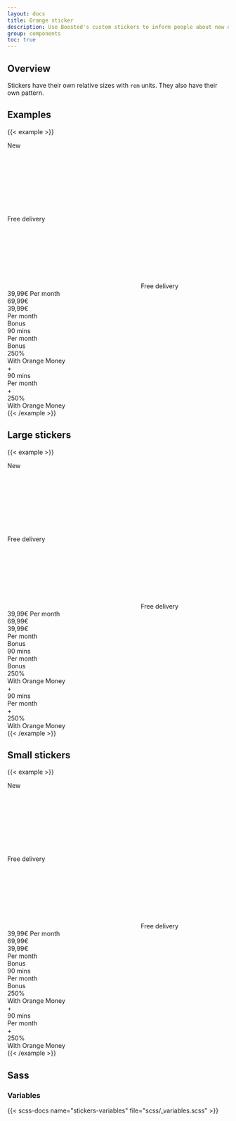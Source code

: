 ```yaml
---
layout: docs
title: Orange sticker
description: Use Boosted's custom stickers to inform people about new offers.
group: components
toc: true
---
```


## Overview

Stickers have their own relative sizes with `rem` units. They also have their own pattern.

## Examples

{{< example >}}

<div class="sticker">
  <span class="sticker-text-xl">New</span>
</div>

<div class="sticker justify-content-center">
  <svg class="sticker-icon-lg"><use xlink:href="/docs/{{< param docs_version >}}/assets/img/boosted-sprite.svg#5G"></use></svg>
</div>

<div class="sticker">
  <span class="sticker-text-md-multiline">Free delivery</span>
</div>

<div class="sticker">
  <svg class="sticker-icon"><use xlink:href="/docs/{{< param docs_version >}}/assets/img/boosted-sprite.svg#delivery"></use></svg>
  <span class="sticker-text-md-multiline">Free delivery</span>
</div>

<div class="sticker">
  <span class="sticker-text-xl">39,99€</span>
  <span class="sticker-text-sm">Per month</span>
</div>

<div class="sticker">
  <div class="sticker-text-md text-decoration-line-through">69,99€</div>
  <div class="sticker-text-xl">39,99€</div>
  <div class="sticker-text-sm">Per month</div>
</div>

<div class="sticker">
  <div class="sticker-text-sm">Bonus</div>
  <div class="sticker-text-xl">90 mins</div>
  <div class="sticker-text-sm">Per month</div>
</div>

<div class="sticker">
  <div class="sticker-text-sm">Bonus</div>
  <div class="sticker-text-xl">250%</div>
  <div class="sticker-text-sm-multiline">With Orange Money</div>
</div>

<div class="sticker">
  <div class="sticker-text-symbol">+</div>
  <div class="sticker-text-xl">90 mins</div>
  <div class="sticker-text-sm">Per month</div>
</div>

<div class="sticker">
  <div class="sticker-text-symbol">+</div>
  <div class="sticker-text-xl">250%</div>
  <div class="sticker-text-sm-multiline">With Orange Money</div>
</div>
{{< /example >}}

## Large stickers

{{< example >}}

<div class="sticker sticker-lg">
  <span class="sticker-text-xl">New</span>
</div>

<div class="sticker sticker-lg justify-content-center">
  <svg class="sticker-icon-lg"><use xlink:href="/docs/{{< param docs_version >}}/assets/img/boosted-sprite.svg#5G"></use></svg>
</div>

<div class="sticker sticker-lg">
  <span class="sticker-text-md-multiline">Free delivery</span>
</div>

<div class="sticker sticker-lg">
  <svg class="sticker-icon"><use xlink:href="/docs/{{< param docs_version >}}/assets/img/boosted-sprite.svg#delivery"></use></svg>
  <span class="sticker-text-md-multiline">Free delivery</span>
</div>

<div class="sticker sticker-lg">
  <span class="sticker-text-xl">39,99€</span>
  <span class="sticker-text-sm">Per month</span>
</div>

<div class="sticker sticker-lg">
  <div class="sticker-text-md text-decoration-line-through">69,99€</div>
  <div class="sticker-text-xl">39,99€</div>
  <div class="sticker-text-sm">Per month</div>
</div>

<div class="sticker sticker-lg">
  <div class="sticker-text-sm">Bonus</div>
  <div class="sticker-text-xl">90 mins</div>
  <div class="sticker-text-sm">Per month</div>
</div>

<div class="sticker sticker-lg">
  <div class="sticker-text-sm">Bonus</div>
  <div class="sticker-text-xl">250%</div>
  <div class="sticker-text-sm-multiline">With Orange Money</div>
</div>

<div class="sticker sticker-lg">
  <div class="sticker-text-symbol">+</div>
  <div class="sticker-text-xl">90 mins</div>
  <div class="sticker-text-sm">Per month</div>
</div>

<div class="sticker sticker-lg">
  <div class="sticker-text-symbol">+</div>
  <div class="sticker-text-xl">250%</div>
  <div class="sticker-text-sm-multiline">With Orange Money</div>
</div>
{{< /example >}}

## Small stickers

{{< example >}}

<div class="sticker sticker-sm">
  <span class="sticker-text-xl">New</span>
</div>

<div class="sticker sticker-sm justify-content-center">
  <svg class="sticker-icon-lg"><use xlink:href="/docs/{{< param docs_version >}}/assets/img/boosted-sprite.svg#5G"></use></svg>
</div>

<div class="sticker sticker-sm">
  <span class="sticker-text-md-multiline">Free delivery</span>
</div>

<div class="sticker sticker-sm">
  <svg class="sticker-icon"><use xlink:href="/docs/{{< param docs_version >}}/assets/img/boosted-sprite.svg#delivery"></use></svg>
  <span class="sticker-text-md-multiline">Free delivery</span>
</div>

<div class="sticker sticker-sm">
  <span class="sticker-text-xl">39,99€</span>
  <span class="sticker-text-sm">Per month</span>
</div>

<div class="sticker sticker-sm">
  <div class="sticker-text-md text-decoration-line-through">69,99€</div>
  <div class="sticker-text-xl">39,99€</div>
  <div class="sticker-text-sm">Per month</div>
</div>

<div class="sticker sticker-sm">
  <div class="sticker-text-sm">Bonus</div>
  <div class="sticker-text-xl">90 mins</div>
  <div class="sticker-text-sm">Per month</div>
</div>

<div class="sticker sticker-sm">
  <div class="sticker-text-sm">Bonus</div>
  <div class="sticker-text-xl">250%</div>
  <div class="sticker-text-sm-multiline">With Orange Money</div>
</div>

<div class="sticker sticker-sm">
  <div class="sticker-text-symbol">+</div>
  <div class="sticker-text-xl">90 mins</div>
  <div class="sticker-text-sm">Per month</div>
</div>

<div class="sticker sticker-sm">
  <div class="sticker-text-symbol">+</div>
  <div class="sticker-text-xl">250%</div>
  <div class="sticker-text-sm-multiline">With Orange Money</div>
</div>
{{< /example >}}

<!-- ## Examples

<div class="row align-items-center my-5">
  <div class="col col-12 col-lg-5 text-start">
    <svg viewBox="0 0 140 140" class="sticker-lg sticker-one-line" aria-hidden="true" focusable="false">
      <circle r="70" cx="70" cy="70"></circle>
      <text x="50%" y="50%">New</text>
    </svg>
  </div>

  <div class="col col-12 col-md-6 col-lg-4 text-center">
    <svg viewBox="0 0 140 140" class="sticker-md sticker-icon" aria-hidden="true" focusable="false">
      <circle r="70" cx="70" cy="70"></circle>
      <use x="50%" y="50%" height="80" width="80" xlink:href="/docs/{{< param docs_version >}}/assets/img/boosted-sprite.svg#5G"></use>
    </svg>
  </div>

  <div class="col col-12 col-md-6 col-lg-3 text-end">
    <svg viewBox="0 0 140 140" class="sticker-sm sticker-icon-two-lines" aria-hidden="true" focusable="false">
      <circle r="70" cx="70" cy="70"></circle>
      <use x="50%" y="27%" height="35" width="35" xlink:href="/docs/{{< param docs_version >}}/assets/img/boosted-sprite.svg#delivery"></use>
      <text>
        <tspan x="50%" y="51%">Free</tspan><tspan x="50%" y="65%">delivery</tspan>
      </text>
    </svg>
  </div>
</div>

```html
<svg viewBox="0 0 140 140" class="sticker-lg sticker-one-line" aria-hidden="true" focusable="false">
  <circle r="70" cx="70" cy="70"></circle>
  <text x="50%" y="50%" dy=".2rem">New</text>
</svg>

<svg viewBox="0 0 140 140" class="sticker-md sticker-icon" aria-hidden="true" focusable="false">
  <circle r="70" cx="70" cy="70"></circle>
  <use x="50%" y="50%" height="80" width="80" xlink:href="/path/to/svg"></use>
</svg>

<svg viewBox="0 0 140 140" class="sticker-sm sticker-icon-two-lines" aria-hidden="true" focusable="false">
  <circle r="70" cx="70" cy="70"></circle>
  <use x="50%" y="27%" height="35" width="35" xlink:href="/path/to/svg"></use>
  <text x="50%" y="60%">
    <tspan x="50%" dy="-.9rem">Free</tspan><tspan x="50%" dy="1.25em">delivery</tspan>
  </text>
</svg>
```

## Accessibility

For the remaining page, the accessibility of the stickers will be set and considered as decorating images : `aria-hidden="true" focusable="false"`.

If the sticker stands for a functionality of the site and not as a decorative element, please read the examples below in order to have a good idea of what is needed for stickers. See [more](https://a11y-guidelines.orange.com/fr/articles/svg-accessibles/).

<div class="row align-items-center my-5">
  <div class="col col-12 col-lg-5 text-start">
    <svg viewBox="0 0 140 140" class="sticker-lg sticker-one-line" role="img" lang="en" aria-labelledby="StickersTitle1 StickersDesc1" tabindex="0">
      <title id="StickersTitle1" lang="en">Sticker utility</title>
      <desc id="StickersDesc1" lang="en">Sticker description if needed</desc>
      <circle r="70" cx="70" cy="70"></circle>
      <text x="50%" y="50%" dy=".2rem" aria-hidden="true">New</text>
    </svg>
  </div>

  <div class="col col-12 col-md-6 col-lg-4 text-center">
    <svg viewBox="0 0 140 140" class="sticker-md sticker-icon" role="img" lang="en" aria-labelledby="StickersTitle2 StickersDesc2" tabindex="0">
      <title id="StickersTitle2" lang="en">Sticker utility</title>
      <desc id="StickersDesc2" lang="en">Sticker description if needed</desc>
      <circle r="70" cx="70" cy="70"></circle>
      <use x="50%" y="50%" height="80" width="80" xlink:href="/docs/{{< param docs_version >}}/assets/img/boosted-sprite.svg#5G"></use>
    </svg>
  </div>

  <div class="col col-12 col-md-6 col-lg-3 text-end">
    <svg viewBox="0 0 140 140" class="sticker-sm sticker-icon-two-lines" role="img" lang="en" aria-labelledby="StickersTitle3 StickersDesc3" tabindex="0">
      <title id="StickersTitle3" lang="en">Sticker utility</title>
      <desc id="StickersDesc3" lang="en">Sticker description if needed</desc>
      <circle r="70" cx="70" cy="70"></circle>
      <use x="50%" y="27%" height="35" width="35" xlink:href="/docs/{{< param docs_version >}}/assets/img/boosted-sprite.svg#delivery"></use>
      <text x="50%" y="60%" aria-hidden="true">
        <tspan x="50%" dy="-.9rem">Free</tspan><tspan x="50%" dy="1.25rem">delivery</tspan>
      </text>
    </svg>
  </div>
</div>

```html
<svg viewBox="0 0 140 140" class="sticker-lg sticker-one-line" role="img" lang="en" aria-labelledby="StickersTitle1 StickersDesc1" tabindex="0">
  <title id="StickersTitle1" lang="en">Sticker utility</title>
  <desc id="StickersDesc1" lang="en">Sticker description if needed</desc>
  <circle r="70" cx="70" cy="70"></circle>
  <text x="50%" y="50%" dy=".2rem" aria-hidden="true">New</text>
</svg>

<svg viewBox="0 0 140 140" class="sticker-md sticker-icon" role="img" lang="en" aria-labelledby="StickersTitle2 StickersDesc2" tabindex="0">
  <title id="StickersTitle2" lang="en">Sticker utility</title>
  <desc id="StickersDesc2" lang="en">Sticker description if needed</desc>
  <circle r="70" cx="70" cy="70"></circle>
  <use x="50%" y="50%" height="80" width="80" xlink:href="/path/to/svg"></use>
</svg>

<svg viewBox="0 0 140 140" class="sticker-sm sticker-icon-two-lines" role="img" lang="en" aria-labelledby="StickersTitle3 StickersDesc3" tabindex="0">
  <title id="StickersTitle3" lang="en">Sticker utility</title>
  <desc id="StickersDesc3" lang="en">Sticker description if needed</desc>
  <circle r="70" cx="70" cy="70"></circle>
  <use x="50%" y="27%" height="35" width="35" xlink:href="/path/to/svg"></use>
  <text x="50%" y="60%" aria-hidden="true">
    <tspan x="50%" dy="-.9rem">Free</tspan><tspan x="50%" dy="1.25rem">delivery</tspan>
  </text>
</svg>
```

## Sizes

### Standard sizing

Add `.sticker-{sm|md|lg}` to the svg tag in order to apply a size. Only these sizes should be used, however the size can be modified by setting the height and the width of the svg up. Default size is `md`.

<div class="bd-example">
  <div class="row align-items-center my-5">
    <div class="col col-12 col-md-6 col-lg-3 text-start">
      <svg viewBox="0 0 140 140" class="sticker-sm sticker-one-line" aria-hidden="true" focusable="false">
        <circle r="70" cx="70" cy="70"></circle>
        <text x="50%" y="50%" dy=".2rem">New</text>
      </svg>
    </div>
    <div class="col col-12 col-md-6 col-lg-4 text-center">
      <svg viewBox="0 0 140 140" class="sticker-md sticker-one-line" aria-hidden="true" focusable="false">
        <circle r="70" cx="70" cy="70"></circle>
        <text x="50%" y="50%" dy=".2rem">New</text>
      </svg>
    </div>
    <div class="col col-12 col-lg-5 text-end">
      <svg viewBox="0 0 140 140" class="sticker-lg sticker-one-line" aria-hidden="true" focusable="false">
        <circle r="70" cx="70" cy="70"></circle>
        <text x="50%" y="50%" dy=".2rem">New</text>
      </svg>
    </div>
  </div>
</div>

```html
<svg viewBox="0 0 140 140" class="sticker-sm sticker-one-line" aria-hidden="true" focusable="false">
  <circle r="70" cx="70" cy="70"></circle>
  <text x="50%" y="50%" dy=".2rem">New</text>
</svg>

<svg viewBox="0 0 140 140" class="sticker-md sticker-one-line" aria-hidden="true" focusable="false">
  <circle r="70" cx="70" cy="70"></circle>
  <text x="50%" y="50%" dy=".2rem">New</text>
</svg>

<svg viewBox="0 0 140 140" class="sticker-lg sticker-one-line" aria-hidden="true" focusable="false">
  <circle r="70" cx="70" cy="70"></circle>
  <text x="50%" y="50%" dy=".2rem">New</text>
</svg>
```

## Patterns

Choose one and only one class below in order to apply a pattern to the sticker.

{{< callout info >}}
`<tspan>`s are inlined, otherwise it adds white space that shifts the center effect.
{{< /callout >}}

### Text stickers

<div class="bd-example">
  <div class="row align-items-center my-5">
    <div class="col col-12 col-md-6 text-center">
      <svg viewBox="0 0 140 140" class="sticker-one-line" aria-hidden="true" focusable="false">
        <circle r="70" cx="70" cy="70"></circle>
        <text x="50%" y="50%" dy=".2rem">New</text>
      </svg>
    </div>
    <div class="col col-12 col-md-6 text-center">
      <svg viewBox="0 0 140 140" class="sticker-two-lines" aria-hidden="true" focusable="false">
        <circle r="70" cx="70" cy="70"></circle>
        <text x="50%" y="50%">
          <tspan x="50%" dy="-.65rem">Free</tspan><tspan x="50%" dy="1.25rem">delivery</tspan>
        </text>
      </svg>
    </div>
  </div>
</div>

```html
<svg viewBox="0 0 140 140" class="sticker-one-line" aria-hidden="true" focusable="false">
  <circle r="70" cx="70" cy="70"></circle>
  <text x="50%" y="50%" dy=".2rem">New</text>
</svg>

<svg viewBox="0 0 140 140" class="sticker-two-lines" aria-hidden="true" focusable="false">
  <circle r="70" cx="70" cy="70"></circle>
  <text x="50%" y="50%">
    <tspan x="50%" dy="-.65rem">Free</tspan><tspan x="50%" dy="1.25rem">delivery</tspan>
  </text>
</svg>
```

### Icon stickers

<div class="bd-example">
  <div class="row align-items-center my-5">
    <div class="col col-12 col-md-6 text-center">
      <svg viewBox="0 0 140 140" class="sticker-icon" aria-hidden="true" focusable="false">
        <circle r="70" cx="70" cy="70"></circle>
        <use x="50%" y="50%" height="80" width="80" xlink:href="/docs/{{< param docs_version >}}/assets/img/boosted-sprite.svg#5G"></use>
      </svg>
    </div>
    <div class="col col-12 col-md-6 text-center">
      <svg viewBox="0 0 140 140" class="sticker-icon-two-lines" aria-hidden="true" focusable="false">
        <circle r="70" cx="70" cy="70"></circle>
        <use x="50%" y="28%" height="35" width="35" xlink:href="/docs/{{< param docs_version >}}/assets/img/boosted-sprite.svg#delivery"></use>
        <text x="50%" y="60%">
          <tspan x="50%" dy="-.9rem">Free</tspan><tspan x="50%" dy="1.25rem">delivery</tspan>
        </text>
      </svg>
    </div>
  </div>
</div>

```html
<svg viewBox="0 0 140 140" class="sticker-icon" aria-hidden="true" focusable="false">
  <circle r="70" cx="70" cy="70"></circle>
  <use x="50%" y="50%" height="80" width="80" xlink:href="/path/to/svg"></use>
</svg>

<svg viewBox="0 0 140 140" class="sticker-icon-two-lines" aria-hidden="true" focusable="false">
  <circle r="70" cx="70" cy="70"></circle>
  <use x="50%" y="27%" height="35" width="35" xlink:href="/path/to/svg"></use>
  <text x="50%" y="60%">
    <tspan x="50%" dy="-.9rem">Free</tspan><tspan x="50%" dy="1.25rem">delivery</tspan>
  </text>
</svg>
```

### Price stickers

<div class="bd-example">
  <div class="row align-items-center my-5">
    <div class="col col-12 col-md-6 text-center">
      <svg viewBox="0 0 140 140" class="sticker-price" aria-hidden="true" focusable="false">
        <circle r="70" cx="70" cy="70"></circle>
        <text x="50%" y="50%" dy="-.1rem">
          <tspan x="50%" y="50%">39,99€</tspan><tspan x="50%" dy="1.3rem">Per month</tspan>
        </text>
      </svg>
    </div>
    <div class="col col-12 col-md-6 text-center">
      <svg viewBox="0 0 140 140" class="sticker-old-and-new-price" aria-hidden="true" focusable="false">
        <circle r="70" cx="70" cy="70"></circle>
        <text x="50%" y="50%">
          <tspan x="50%" dy="-1.5rem">69,99€</tspan><tspan x="50%" y="52%">39,99€</tspan><tspan x="50%" dy="1.35rem">Per month</tspan>
        </text>
      </svg>
    </div>
  </div>
</div>

```html
<svg viewBox="0 0 140 140" class="sticker-price" aria-hidden="true" focusable="false">
  <circle r="70" cx="70" cy="70"></circle>
  <text x="50%" y="50%" dy="-.1rem">
    <tspan x="50%" y="50%">39,99€</tspan><tspan x="50%" dy="1.3rem">Per month</tspan>
  </text>
</svg>

<svg viewBox="0 0 140 140" class="sticker-old-and-new-price" aria-hidden="true" focusable="false">
  <circle r="70" cx="70" cy="70"></circle>
  <text x="50%" y="50%">
    <tspan x="50%" dy="-1.5rem">69,99€</tspan><tspan x="50%" y="52%">39,99€</tspan><tspan x="50%" dy="1.35rem">Per month</tspan>
  </text>
</svg>
```

### Bonus stickers

<div class="bd-example">
  <div class="row align-items-center my-5">
    <div class="col col-12 col-md-6 text-center">
      <svg viewBox="0 0 140 140" class="sticker-bonus-min" aria-hidden="true" focusable="false">
        <circle r="70" cx="70" cy="70"></circle>
        <text x="50%" y="50%">
          <tspan x="50%" dy="-1.9rem">Bonus</tspan><tspan x="50%" y="52%">90mins</tspan><tspan x="50%" dy="1.35rem">Per month</tspan>
        </text>
      </svg>
    </div>
    <div class="col col-12 col-md-6 text-center">
      <svg viewBox="0 0 140 140" class="sticker-bonus-offer" aria-hidden="true" focusable="false">
        <circle r="70" cx="70" cy="70"></circle>
        <text x="50%" y="50%">
          <tspan x="50%" dy="-2.25rem">Bonus</tspan><tspan x="50%" y="49%">250%</tspan><tspan x="50%" dy="1.3rem">With Orange</tspan><tspan x="50%" dy=".95rem">Money</tspan>
        </text>
      </svg>
    </div>
  </div>
</div>

```html
<svg viewBox="0 0 140 140" class="sticker-bonus-min" aria-hidden="true" focusable="false">
  <circle r="70" cx="70" cy="70"></circle>
  <text x="50%" y="50%">
    <tspan x="50%" dy="-1.9rem">Bonus</tspan><tspan x="50%" y="52%">90mins</tspan><tspan x="50%" dy="1.35rem">Per month</tspan>
  </text>
</svg>

<svg viewBox="0 0 140 140" class="sticker-bonus-offer" aria-hidden="true" focusable="false">
  <circle r="70" cx="70" cy="70"></circle>
  <text x="50%" y="50%">
    <tspan x="50%" dy="-2.25rem">Bonus</tspan><tspan x="50%" y="49%">250%</tspan><tspan x="50%" dy="1.3rem">With Orange</tspan><tspan x="50%" dy=".95rem">Money</tspan>
  </text>
</svg>
```

### Additional stickers

<div class="bd-example">
  <div class="row align-items-center my-5">
    <div class="col col-12 col-md-6 text-center">
      <svg viewBox="0 0 140 140" class="sticker-add-min" aria-hidden="true" focusable="false">
        <circle r="70" cx="70" cy="70"></circle>
        <text x="50%" y="50%">
          <tspan x="50%" dy="-2rem">+</tspan><tspan x="50%" y="49%">90mins</tspan><tspan x="50%" dy="1.3rem">Per month</tspan>
        </text>
      </svg>
    </div>
    <div class="col col-12 col-md-6 text-center">
      <svg viewBox="0 0 140 140" class="sticker-add-offer" aria-hidden="true" focusable="false">
        <circle r="70" cx="70" cy="70"></circle>
        <text x="50%" y="50%">
          <tspan x="50%" dy="-2.3rem">+</tspan><tspan x="50%" y="47%">250%</tspan><tspan x="50%" dy="1.35rem">With Orange</tspan><tspan x="50%" dy=".95rem">Money</tspan>
        </text>
      </svg>
    </div>
  </div>
</div>

```html
<svg viewBox="0 0 140 140" class="sticker-add-min" aria-hidden="true" focusable="false">
  <circle r="70" cx="70" cy="70"></circle>
  <text x="50%" y="50%">
    <tspan x="50%" dy="-2rem">+</tspan><tspan x="50%" y="49%">90mins</tspan><tspan x="50%" dy="1.3rem">Per month</tspan>
  </text>
</svg>

<svg viewBox="0 0 140 140" class="sticker-add-offer" aria-hidden="true" focusable="false">
  <circle r="70" cx="70" cy="70"></circle>
  <text x="50%" y="50%">
    <tspan x="50%" dy="-2.3rem">+</tspan><tspan x="50%" y="47%">250%</tspan><tspan x="50%" dy="1.35rem">With Orange</tspan><tspan x="50%" dy=".95rem">Money</tspan>
  </text>
</svg>
``` -->

## Sass

### Variables

{{< scss-docs name="stickers-variables" file="scss/_variables.scss" >}}

